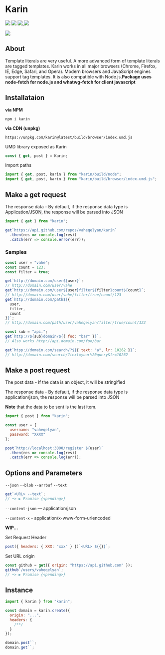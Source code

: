 # Karin

<p>
  <a href="https://travis-ci.org/vaheqelyan/karin"><img src="https://travis-ci.org/vaheqelyan/karin.svg?branch=master"/></a>
  <a href="https://www.npmjs.com/package/karin"><img  src="https://img.shields.io/npm/v/karin.svg"/></a>
<a href="#">
  <img src="https://img.shields.io/badge/node->=4.9.1-brightgreen.svg"/>
</a>
<a href="https://bundlephobia.com/result?p=karin@latest"><img src="https://img.shields.io/bundlephobia/minzip/karin.svg?style=flat-square"/></a>
</p>

<img src="https://res.cloudinary.com/dmtrk3yns/image/upload/q_auto/v1546696886/carbon_4_w0jdqr.png"/>

## About

Template literals are very useful. A more advanced form of template literals are tagged templates. Karin works in all major browsers (Chrome, Firefox, IE, Edge, Safari, and Opera). Modern browsers and JavaScript engines support tag templates. It is also compatible with Node.js.**Package uses node-fetch for node.js and whatwg-fetch for client javascript**

## Installataion

**via NPM**

```code
npm i karin
```

**via CDN (unpkg)**

```code
https://unpkg.com/karin@latest/build/browser/index.umd.js
```

UMD library exposed as Karin

```js
const { get, post } = Karin;
```

Import paths

```js
import { get, post, karin } from "karin/build/node";
import { get, post, karin } from "karin/build/browser/index.umd.js";
```

## Make a get request

The response data - By default, if the response data type is Application/JSON, the response will be parsed into JSON

```js
import { get } from "karin";

get`https://api.github.com/repos/vaheqelyan/karin`
  .then(res => console.log(res))
  .catch(err => console.error(err));
```

### Samples

```js
const user = "vahe";
const count = 123;
const filter = true;

get`http://domain.com/user${user}`;
// http://domain.com/user/vahe
get`http://domain.com/user${user}filter${filter}count${count}`;
// http://domain.com/user/vahe/filter/true/count/123
get`http://domain.com/path${{
  user,
  filter,
  count
}}`;
// http://domain.com/path/user/vaheqelyan/filter/true/count/123

const sub = "api.";
get`http://${sub}domain/${{ foo: "bar" }}`;
// Also works http://api.domain.com/foo/bar

get`htpp://domain.com/search/?${{ text: "a", lr: 10262 }}`;
// http://domain.com/search/?text=your%20query&lr=10262
```

## Make a post request

The post data - If the data is an object, it will be stringified

The response data - By default, if the response data type is application/json, the response will be parsed into JSON

**Note** that the data to be sent is the last item.

```js
import { post } from "karin";

const user = {
  username: "vaheqelyan",
  password: "XXXX"
};

post`http://localhost:3000/register ${user}`
  .then(res => console.log(res))
  .catch(err => console.log(err));
```

## Options and Parameters

`--json` `--blob` `--arrbuf` `--text`

```js
get`<URL> --text`;
// •> ▶︎ Promise {<pending>}
```

`--content-json` ― application/json

`--content-x` - application/x-www-form-urlencoded

**WIP...**

Set Request Header

```js
post({ headers: { XXX: "xxx" } })`<URL> ${{}}`;
```

Set URL origin

```js
const github = get({ origin: "https://api.github.com" });
github`/users/vaheqelyan`;
// •> ▶︎ Promise {<pending>}
```

## Instance

```js
import { karin } from "karin";

const domain = karin.create({
  origin: "...",
  headers: {
    /**/
  }
});

domain.post``;
domain.get``;
```
